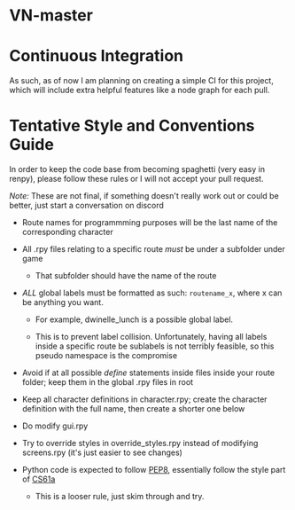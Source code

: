 # VN-master

# Continuous Integration

As such, as of now I am planning on creating a simple CI for this project, which will include extra helpful features like a node graph for each pull.

# Tentative Style and Conventions Guide

In order to keep the code base from becoming spaghetti (very easy in renpy), please follow these rules or I will not accept your pull request.

*Note:* These are not final, if something doesn't really work out or could be better, just start a conversation on discord

* Route names for programmming purposes will be the last name of the corresponding character
* All .rpy files relating to a specific route *must* be under a subfolder under game
  
  * That subfolder should have the name of the route
  
* *ALL* global labels must be formatted as such: `routename_x`, where x can be anything you want.

  * For example, dwinelle_lunch is a possible global label.
  
  * This is to prevent label collision. Unfortunately, having all labels inside a specific route be sublabels is not terribly feasible, so this pseudo namespace is the compromise
  
* Avoid if at all possible *define* statements inside files inside your route folder; keep them in the global .rpy files in root

* Keep all character definitions in character.rpy; create the character definition with the full name, then create a shorter one below

* Do modify gui.rpy

* Try to override styles in override_styles.rpy instead of modifying screens.rpy (it's just easier to see changes)
  
* Python code is expected to follow [PEP8](https://www.python.org/dev/peps/pep-0008/), essentially follow the style part of [CS61a](https://cs61a.org/articles/composition.html)

  * This is a looser rule, just skim through and try.

